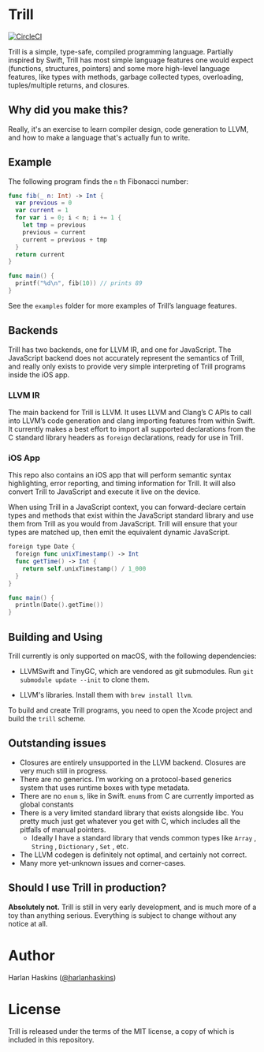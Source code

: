 # Trill

[![CircleCI](https://circleci.com/gh/trill-lang/trill.svg?style=svg)](https://circleci.com/gh/trill-lang/trill)

Trill is a simple, type-safe, compiled programming language. Partially inspired by Swift, Trill has most simple language features one would expect (functions, structures, pointers) and some more high-level language features, like types with methods, garbage collected types, overloading,  tuples/multiple returns, and closures.

## Why did you make this?

Really, it's an exercise to learn compiler design, code generation to LLVM,
and how to make a language that's actually fun to write.

## Example

The following program finds the `n` th Fibonacci number:

```swift
func fib(_ n: Int) -> Int {
  var previous = 0
  var current = 1
  for var i = 0; i < n; i += 1 {
    let tmp = previous
    previous = current
    current = previous + tmp
  }
  return current
}

func main() {
  printf("%d\n", fib(10)) // prints 89
}
```
See the `examples` folder for more examples of Trill’s language features.


## Backends

Trill has two backends, one for LLVM IR, and one for JavaScript. The JavaScript backend does not accurately represent the semantics of Trill, and really only exists to provide very simple interpreting of Trill programs inside the iOS app.

### LLVM IR
The main backend for Trill is LLVM. It uses LLVM and Clang’s C APIs to call into LLVM’s code generation and clang importing features from within Swift. It currently makes a best effort to import all supported declarations from the C standard library headers as `foreign` declarations, ready for use in Trill.

### iOS App
This repo also contains an iOS app that will perform semantic syntax highlighting, error reporting, and timing information for Trill. It will also convert Trill to JavaScript and execute it live on the device.

When using Trill in a JavaScript context, you can forward-declare certain types and methods that exist within the JavaScript standard library and use them from Trill as you would from JavaScript. Trill will ensure that your types are matched up, then emit the equivalent dynamic JavaScript.

```swift
foreign type Date {
  foreign func unixTimestamp() -> Int
  func getTime() -> Int {
    return self.unixTimestamp() / 1_000
  }
}

func main() {
  println(Date().getTime())
}
```

## Building and Using

Trill currently is only supported on macOS, with the following dependencies:

- LLVMSwift and TinyGC, which are vendored as git submodules. Run `git
  submodule update --init` to clone them.

- LLVM's libraries. Install them with `brew install llvm`.

To build and create Trill programs, you need to open the Xcode project and
build the `trill` scheme.

## Outstanding issues

- Closures are entirely unsupported in the LLVM backend. Closures are very much still in progress.
- There are no generics. I’m working on a protocol-based generics system that uses runtime boxes with type metadata.
- There are no `enum` s, like in Swift. `enum`s from C are currently imported as global constants
- There is a very limited standard library that exists alongside libc. You pretty much just get whatever you get with C, which includes all the pitfalls of manual pointers.
  - Ideally I have a standard library that vends common types like `Array` , `String` , `Dictionary` , `Set` , etc.
- The LLVM codegen is definitely not optimal, and certainly not correct.
- Many more yet-unknown issues and corner-cases.


## Should I use Trill in production?

**Absolutely not.** Trill is still in very early development, and is much more of a toy than anything serious. Everything is subject to change without any notice at all.

# Author

Harlan Haskins ([@harlanhaskins](https://github.com/harlanhaskins))


# License

Trill is released under the terms of the MIT license, a copy of which is included in this repository.
